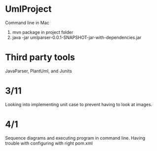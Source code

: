 # UmlProject
Command line in Mac
1. mvn package in project folder
2. java -jar umlparser-0.0.1-SNAPSHOT-jar-with-dependencies.jar <FileName> <FileOutput>
# Third party tools
JavaParser, PlantUml, and Junits

# 3/11 
Looking into implementing unit case to prevent having to look at images. 

# 4/1
Sequence diagrams and executing program in command line. Having trouble with configuring with right pom.xml
